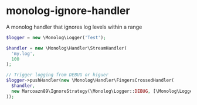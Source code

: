# monolog-ignore-handler
A monolog handler that ignores log levels within a range

```php
$logger = new \Monolog\Logger('Test');

$handler = new \Monolog\Handler\StreamHandler(
  'my.log',
  100
);

// Trigger logging from DEBUG or higuer
$logger->pushHandler(new \Monolog\Handler\FingersCrossedHandler(
  $handler,
  new Marcoazn89\IgnoreStrategy(\Monolog\Logger::DEBUG, [\Monolog\Logger::ERROR, \Monolog\Logger::ALERT])
));
```
